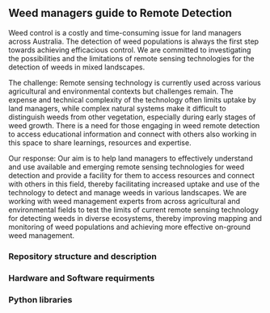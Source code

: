 ## Weed managers guide to Remote Detection
Weed control is a costly and time-consuming issue for land managers across Australia. The detection of weed populations is always the first step towards achieving efficacious control. We are committed to investigating the possibilities and the limitations of remote sensing technologies for the detection of weeds in mixed landscapes.

The challenge: Remote sensing technology is currently used across various agricultural and environmental contexts but challenges remain. The expense and technical complexity of the technology often limits uptake by land managers, while complex natural systems make it difficult to distinguish weeds from other vegetation, especially during early stages of weed growth. There is a need for those engaging in weed remote detection to access educational information and connect with others also working in this space to share learnings, resources and expertise.

Our response: Our aim is to help land managers to effectively understand and use available and emerging remote sensing technologies for weed detection and provide a facility for them to access resources and connect with others in this field, thereby facilitating increased uptake and use of the technology to detect and manage weeds in various landscapes. We are working with weed management experts from across agricultural and environmental fields to test the limits of current remote sensing technology for detecting weeds in diverse ecosystems, thereby improving mapping and monitoring of weed populations and achieving more effective on-ground weed management.

### Repository structure and description
### Hardware and Software requirments
### Python libraries

